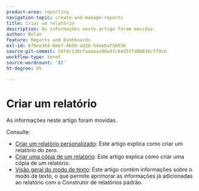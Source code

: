 ```yaml
---
product-area: reporting
navigation-topic: create-and-manage-reports
title: Criar um relatório
description: As informações neste artigo foram movidas.
author: Nolan
feature: Reports and Dashboards
exl-id: 076ee364-6ee7-4b50-ad38-54aebaf56036
source-git-commit: 54f4c136cfaaaaaa90a4fc64d3ffd06816cff9cb
workflow-type: tm+mt
source-wordcount: '82'
ht-degree: 0%

---
```


# Criar um relatório

As informações neste artigo foram movidas.

Consulte:

* [Criar um relatório personalizado](../../../reports-and-dashboards/reports/creating-and-managing-reports/create-custom-report.md): Este artigo explica como criar um relatório do zero.
* [Criar uma cópia de um relatório](../../../reports-and-dashboards/reports/creating-and-managing-reports/create-copy-report.md): Este artigo explica como criar uma cópia de um relatório.
* [Visão geral do modo de texto](../../../reports-and-dashboards/reports/text-mode/understand-text-mode.md): Este artigo contém informações sobre o modo de texto, o que permite aprimorar as informações já adicionadas ao relatório com o Construtor de relatórios padrão.
